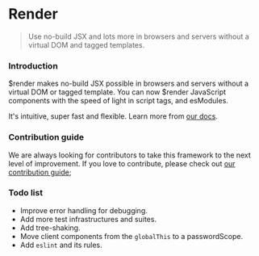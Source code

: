 # Render

> Use no-build JSX and lots more in browsers and servers without a virtual DOM and tagged templates.

### Introduction

$render makes no-build JSX possible in browsers and servers without a virtual DOM or tagged template. You can now $render JavaScript components with the speed of light in script tags, and esModules.

It's intuitive, super fast and flexible. Learn more from [our docs](render-docs.vercel.app).

### Contribution guide

We are always looking for contributors to take this framework to the next level of improvement. If you love to contribute, please check out [our contribution guide](/CONTRIBUTING.md);

### Todo list

* Improve error handling for debugging.
* Add more test infrastructures and suites.
* Add tree-shaking.
* Move client components from the `globalThis` to a passwordScope.
* Add `eslint` and its rules.
